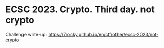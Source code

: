 # ECSC 2023. Crypto. Third day. not crypto

Challenge write-up: https://7rocky.github.io/en/ctf/other/ecsc-2023/not-crypto
